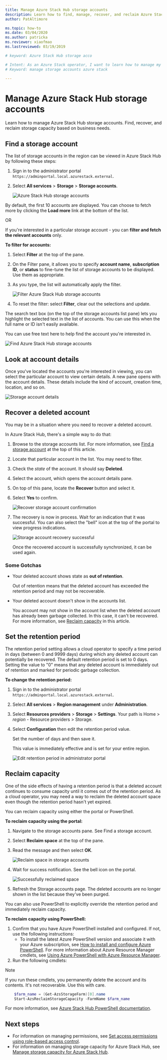 ```yaml
---
title: Manage Azure Stack Hub storage accounts 
description: Learn how to find, manage, recover, and reclaim Azure Stack Hub storage accounts.
author: PatAltimore

ms.topic: how-to
ms.date: 03/04/2020
ms.author: patricka
ms.reviewer: xiaofmao
ms.lastreviewed: 03/19/2019

# keyword: Azure Stack Hub storage acco

# Intent: As an Azure Stack operator, I want to learn how to manage my storage accounts.
# Keyword: manage storage accounts azure stack

---
```


# Manage Azure Stack Hub storage accounts

Learn how to manage Azure Stack Hub storage accounts. Find, recover, and reclaim storage capacity based on business needs.

## Find a storage account

The list of storage accounts in the region can be viewed in Azure Stack Hub by following these steps:

1. Sign in to the administrator portal `https://adminportal.local.azurestack.external`.

2. Select **All services** > **Storage** > **Storage accounts**.

   ![Azure Stack Hub storage accounts](media/azure-stack-manage-storage-accounts/image4.png)

By default, the first 10 accounts are displayed. You can choose to fetch
more by clicking the  **Load more** link at the bottom of the list.

OR

If you're interested in a particular storage account - you can **filter
and fetch the relevant accounts** only.

**To filter for accounts:**

1. Select **Filter** at the top of the pane.
2. On the Filter pane, it allows you to specify **account name**,
    **subscription ID**, or **status** to fine-tune the list of storage
    accounts to be displayed. Use them as appropriate.
3. As you type, the list will automatically apply the filter.

    ![Filter Azure Stack Hub storage accounts](media/azure-stack-manage-storage-accounts/image5.png)

4. To reset the filter: select **Filter**, clear out the
    selections and update.

The search text box (on the top of the storage accounts list pane) lets
you highlight the selected text in the list of accounts. You can use this
when the full name or ID isn't easily available.

You can use free text here to help find the account you're interested
in.

![Find Azure Stack Hub storage accounts](media/azure-stack-manage-storage-accounts/image6.png)

## Look at account details
Once you've located the accounts you're interested in viewing, you
can select the particular account to view certain details. A new pane
opens with the account details. These details include the kind of account,
creation time, location, and so on.

![Storage account details](media/azure-stack-manage-storage-accounts/image7.png)

## Recover a deleted account
You may be in a situation where you need to recover a deleted
account.

In Azure Stack Hub, there's a simple way to do that:

1. Browse to the storage accounts list. For more information, see [Find a storage account](azure-stack-manage-storage-accounts.md) at the top of this article.
2. Locate that particular account in the list. You may need to filter.
3. Check the *state* of the account. It should say **Deleted**.
4. Select the account, which opens the account details pane.
5. On top of this pane, locate the **Recover** button and select it.
6. Select **Yes** to confirm.

   ![Recover storage account confirmation](media/azure-stack-manage-storage-accounts/image8.png)

7. The recovery is now in process. Wait for an indication that it was
   successful. You can also select the "bell" icon at the top of the portal to
   view progress indications.

   ![Storage account recovery successful](media/azure-stack-manage-storage-accounts/image9.png)

   Once the recovered account is successfully synchronized, it can be used again.

### Some Gotchas
* Your deleted account shows state as **out of retention**.
  
  Out of retention means that the deleted account has exceeded the retention period
  and may not be recoverable.

* Your deleted account doesn't show in the accounts list.
  
  You account may not show in the account list when the deleted account has already been garbage collected. In this case, it can't be recovered. For more information, see [Reclaim capacity](#reclaim) in this article.

## Set the retention period
The retention period setting allows a cloud operator to specify a time period in
days (between 0 and 9999 days) during which any deleted account can
potentially be recovered. The default retention period is set to 0
days. Setting the value to "0" means that any deleted account is
immediately out of retention and marked for periodic garbage
collection.

**To change the retention period:**

1. Sign in to the administrator portal `https://adminportal.local.azurestack.external`.
2. Select **All services** > **Region management** under **Administration**.
3. Select **Resources providers** > **Storage** > **Settings**. Your path is Home > *region* - Resource providers > Storage.
4. Select **Configuration** then edit the retention period value.

   Set the number of days and then save it.

   This value is immediately effective and is set for your
   entire region.

   ![Edit retention period in administrator portal](media/azure-stack-manage-storage-accounts/image10.png)

## <a name="reclaim"></a>Reclaim capacity
One of the side effects of having a retention period is that a deleted account continues to consume capacity until it comes out of the retention period. As a cloud operator, you may need a way to reclaim the deleted account space even though the retention period hasn't yet expired.

You can reclaim capacity using either the portal or PowerShell.

**To reclaim capacity using the portal:**
1. Navigate to the storage accounts pane. See Find a storage account.
2. Select **Reclaim space** at the top of the pane.
3. Read the message and then select **OK**.

    ![Reclaim space in storage accounts](media/azure-stack-manage-storage-accounts/image11.png)

4. Wait for success notification. See the bell icon on the portal.

    ![Successfully reclaimed space](media/azure-stack-manage-storage-accounts/image12.png)

5. Refresh the Storage accounts page. The deleted accounts are no longer shown in the list because they've been purged.

You can also use PowerShell to explicitly override the retention period and immediately reclaim capacity.

**To reclaim capacity using PowerShell:**

1. Confirm that you have Azure PowerShell installed and configured. If not,
   use the following instructions: 
   * To install the latest Azure PowerShell version and associate it with your Azure subscription, see [How to install and configure Azure
   PowerShell](/powershell/azure/).
   For more information about Azure Resource Manager cmdlets, see
   [Using Azure PowerShell with Azure Resource
   Manager](/azure/azure-resource-manager/management/manage-resources-powershell).
2. Run the following cmdlets:

> [!NOTE]  
> If you run these cmdlets, you permanently delete the account and its contents. It's not recoverable. Use this with care.

```powershell  
    $farm_name = (Get-AzsStorageFarm)[0].name
    Start-AzsReclaimStorageCapacity -FarmName $farm_name
```

For more information, see [Azure Stack Hub PowerShell documentation](/powershell/azure/azure-stack/overview).
 

## Next steps

 - For information on managing permissions, see [Set access permissions using role-based access control](azure-stack-manage-permissions.md).
 - For information on managing storage capacity for Azure Stack Hub, see [Manage storage capacity for Azure Stack Hub](azure-stack-manage-storage-shares.md).
